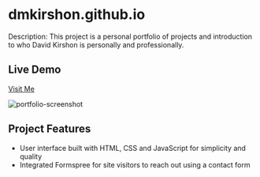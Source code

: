 # dmkirshon.github.io

Description: This project is a personal portfolio of projects and introduction to who David Kirshon is personally and professionally.

## Live Demo

[Visit Me](https://dmkirshon.github.io)

![portfolio-screenshot](https://user-images.githubusercontent.com/86050631/233104360-23038799-d221-4de6-958d-6593ae845ec2.png)

## Project Features

- User interface built with HTML, CSS and JavaScript for simplicity and quality
- Integrated Formspree for site visitors to reach out using a contact form


